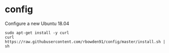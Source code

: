 config
======

Configure a new Ubuntu 18.04

    sudo apt-get install -y curl
    curl https://raw.githubusercontent.com/rbowden91/config/master/install.sh | sh
